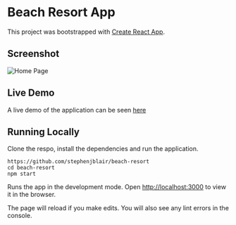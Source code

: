 # Beach Resort App

This project was bootstrapped with [Create React App](https://github.com/facebook/create-react-app).

## Screenshot

![Home Page](beach-resort-app.png)

## Live Demo

A live demo of the application can be seen [here](https://beach-resort-nine.vercel.app/)


## Running Locally

Clone the respo, install the dependencies and run the application.

`https://github.com/stephenjblair/beach-resort`    
`cd beach-resort`  
`npm start`  

Runs the app in the development mode.
Open [http://localhost:3000](http://localhost:3000) to view it in the browser.

The page will reload if you make edits.
You will also see any lint errors in the console.

